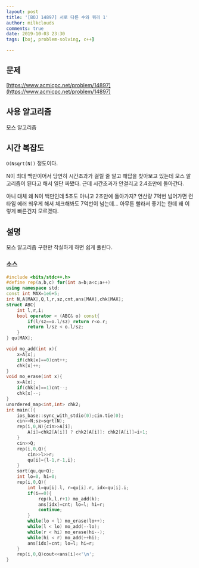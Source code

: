```yaml
---
layout: post
title: '[BOJ 14897] 서로 다른 수와 쿼리 1'
author: milkclouds
comments: true
date: 2019-10-03 23:30
tags: [boj, problem-solving, c++]

---
```

 

## 문제
[https://www.acmicpc.net/problem/14897](https://www.acmicpc.net/problem/14897)  


## 사용 알고리즘  
모스 알고리즘   


## 시간 복잡도  
`O(Nsqrt(N))` 정도이다.  

N이 최대 백만이어서 당연히 시간초과가 걸릴 줄 알고 해답을 찾아보고 있는데 모스 알고리즘이 된다고 해서 일단 짜봤다. 근데 시간초과가 안걸리고 2.4초만에 돌아간다.  

아니 대체 왜 N이 백만인데 5초도 아니고 2초만에 돌아가지? 연산량 7억번 넘어가면 런타임 에러 띄우게 해서 체크해봐도 7억번이 넘는데... 아무튼 빨라서 좋기는 한데 왜 이렇게 빠른건지 모르겠다.


## 설명  
모스 알고리즘 구현만 착실하게 하면 쉽게 풀린다.  

### 소스  

```cpp
#include <bits/stdc++.h>
#define rep(a,b,c) for(int a=b;a<c;a++)
using namespace std;
const int MAX=1e6+5;
int N,A[MAX],Q,l,r,sz,cnt,ans[MAX],chk[MAX];
struct ABC{
	int l,r,i;
	bool operator < (ABC& o) const{
		if(l/sz==o.l/sz) return r<o.r;
		return l/sz < o.l/sz;
	}
} qu[MAX];

void mo_add(int x){
	x=A[x];
	if(chk[x]==0)cnt++;
	chk[x]++;
}
void mo_erase(int x){
	x=A[x];
	if(chk[x]==1)cnt--;
	chk[x]--;
}
unordered_map<int,int> chk2;
int main(){
	ios_base::sync_with_stdio(0);cin.tie(0);
	cin>>N;sz=sqrt(N);
	rep(i,0,N){cin>>A[i];
		A[i]=chk2[A[i]] ? chk2[A[i]]: chk2[A[i]]=i+1;
	}
	cin>>Q;
	rep(i,0,Q){
		cin>>l>>r;
		qu[i]={l-1,r-1,i};
	}
	sort(qu,qu+Q);
	int lo=0, hi=0;
	rep(i,0,Q){
		int l=qu[i].l, r=qu[i].r, idx=qu[i].i;
		if(i==0){
			rep(k,l,r+1) mo_add(k);
			ans[idx]=cnt; lo=l; hi=r;
			continue;
		}
		while(lo < l) mo_erase(lo++);
		while(l < lo) mo_add(--lo);
		while(r < hi) mo_erase(hi--);
		while(hi < r) mo_add(++hi);
		ans[idx]=cnt; lo=l; hi=r;
	}
	rep(i,0,Q)cout<<ans[i]<<'\n';
}
```